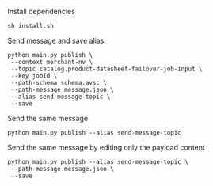 Install dependencies

```shell
sh install.sh
```


Send message and save alias

```shell
python main.py publish \
 --context merchant-nv \
 --topic catalog.product-datasheet-failover-job-input \
 --key jobId \
 --path-schema schema.avsc \
 --path-message message.json \
 --alias send-message-topic \
 --save

```

Send the same message

````shell
python main.py publish --alias send-message-topic
````

Send the same message by editing only the payload content
````shell
python main.py publish --alias send-message-topic \
 --path-message message.json \
 --save

````
